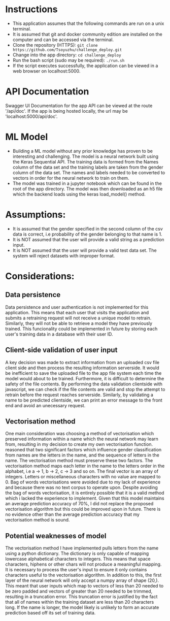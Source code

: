 # Instructions
- This application assumes that the following commands are run on a unix terminal.
- It is assumed that git and docker community edition are installed on the computer and can be accessed via the terminal. 
- Clone the repository (HTTPS):
    `git clone https://github.com/Tsoyuzhu/challenge_deploy.git`
- Change into the app directory:
    `cd challenge_deploy`
- Run the bash script (sudo may be required):
    `./run.sh`
- If the script executes successfully, the application can be viewed in a web browser on localhost:5000.

# API Documentation
Swagger UI Documentation for the app API can be viewed at the route '/api/doc'. If the app is being hosted locally, the url may be 'localhost:5000/api/doc'.

# ML Model
- Building a ML model without any prior knowledge has proven to be interesting and challenging. The model is a neural network built using the Keras Sequential API. The training data is formed from the Names column of the data set and the training labels are taken from the gender column of the data set. The names and labels needed to be converted to vectors in order for the neural network to train on them.
- The model was trained in a jupyter notebook which can be found in the root of the app directory. The model was then downloaded as an h5 file which the backend loads using the keras load_model() method.

# Assumptions:
- It is assumed that the gender specified in the second column of the csv data is correct, i.e probability of the gender belonging to that name is 1.  
- It is NOT assumed that the user will provide a valid string as a prediction input.
- It is NOT assumed that the user will provide a valid test data set. The system will reject datasets with improper format.

# Considerations:

## Data persistence
 Data persistence and user authentication is not implemented for this application. This means that each user that visits the application and submits a  retraining request will not receive a unique model to retrain. Similarly, they will not be able to retrieve a model they have previously trained. This funcionality could be implemented in future by storing each user's training data in a database with their user ID.

## Client-side validation of user input
A key decision was made to extract information from an uploaded csv file client side and then process the resulting information serverside. It would be inefficient to save the uploaded file to the app file system each time the model would about to be trained. Furthermore, it is difficult to determine the safety of the file contents. By performing the data validation clientside with javascript, we can check if the file contents are valid and stop the attempt to retrain before the request reaches serverside. Similarly, by validating a name to be predicted clientside, we can print an error message to the front end and avoid an unecessary request.

## Vectorisation method
One main consideration was choosing a method of vectorisation which preserved information within a name which the neural network may learn from, resulting in my decision to create my own vectorisation function. reasoned that two significant factors which influence gender classification from names are the letters in the name, and the sequence of letters in the name. The vectorisation method must preserve these two factors. The vectorisation method maps each letter in the name to the letters order in the alphabet, i.e a -> 1, b -> 2, c -> 3 and so on. The final vector is an array of integers. Letters or miscellaneous characters with no value are mapped to 0. Bag of words vectorisations were avoided due to my lack of experience and because there was no text corpus to operate upon. Despite avoiding the bag of words vectorisation, it is entirely possible that it is a valid method which i lacked the experience to implement. Given that this model maintains an average prediction accuracy of 70%, I did not replace the proposed vectorisation algorithm but this could be improved upon in future. There is no evidence other than the average prediction accuracy that my vectorisation method is sound.

## Potential weaknesses of model
The vectorisation method I have implemented pulls letters from the name using a python dictionary. The dictionary is only capable of mapping lowercase alphabetical characters to integers. This means that space characters, hiphens or other chars will not produce a meaningful mapping. It is necessary to process the user's input to ensure it only contains characters useful to the vectorisation algorithm. In addition to this, the first layer of the neural network will only accept a numpy array of shape (20,). This meant that user inputs which map to vectors of less than 20 needed to be zero padded and vectors of greater than 20 needed to be trimmed, resulting in a truncation error. This truncation error is justified by the fact that all of names within the training dataset are less than 20 characters long. If the name is longer, the model likely is unlikely to form an accurate prediction based off its set of training data.